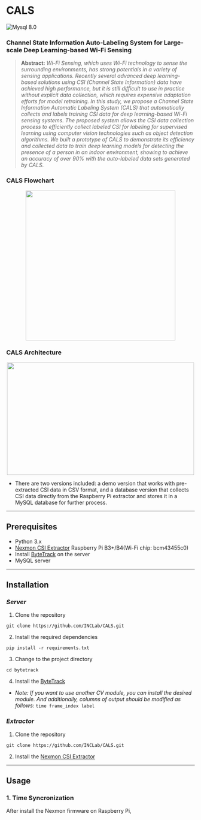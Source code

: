 # CALS
![Mysql 8.0](https://img.shields.io/badge/mysql-8.0-blue)

### Channel State Information Auto-Labeling System for Large-scale Deep Learning-based Wi-Fi Sensing

> **Abstract:** *Wi-Fi Sensing, which uses Wi-Fi technology to sense the surrounding environments, 
> has strong potentials in a variety of sensing applications. Recently several advanced deep learning-based 
> solutions using CSI (Channel State Information) data have achieved high performance, 
> but it is still difficult to use in practice without explicit data collection, 
> which requires expensive adaptation efforts for model retraining. In this study, 
> we propose a Channel State Information Automatic Labeling System (CALS) that automatically 
> collects and labels training CSI data for deep learning-based Wi-Fi sensing systems. 
> The proposed system allows the CSI data collection process to efficiently collect labeled 
> CSI for labeling for supervised learning using computer vision technologies such as object detection algorithms. 
> We built a prototype of CALS to demonstrate its efficiency and collected data to train deep learning models 
> for detecting the presence of a person in an indoor environment, showing to achieve an accuracy of over 90% 
> with the auto-labeled data sets generated by CALS.*
### CALS Flowchart
<p align="center"><img src="https://user-images.githubusercontent.com/51084152/231077556-d091eb24-0ebd-41dd-9257-8ff6f2cb4dfd.png"  width="400" height="400"/></p>   

### CALS Architecture
<p align="center"><img src="https://user-images.githubusercontent.com/51084152/231078252-398a1f02-095d-4fe3-85a0-dc7e9856a35b.png"  width="500" height="300"/></p>
  
- There are two versions included: a demo version that works with pre-extracted CSI data in CSV format, and a database version that collects CSI data directly from the Raspberry Pi extractor and stores it in a MySQL database for further process.
---
## Prerequisites

 - Python 3.x
 - [Nexmon CSI Extractor](https://github.com/seemoo-lab/nexmon_csi) Raspberry Pi B3+/B4(Wi-Fi chip: bcm43455c0) 
 - Install [ByteTrack](https://github.com/ifzhang/ByteTrack) on the server
 - MySQL server
---

## Installation

###  *Server*
1. Clone the repository
```
git clone https://github.com/INCLab/CALS.git
```

2. Install the required dependencies
```
pip install -r requirements.txt
```

3. Change to the project directory
```
cd bytetrack
```

4. Install the [ByteTrack](https://github.com/ifzhang/ByteTrack)  
- *Note: If you want to use another CV module, you can install the desired module. And additionally, columns of output should be modified as follows:*
`time frame_index label`


### *Extractor*
1. Clone the repository
```
git clone https://github.com/INCLab/CALS.git
```

2. Install the  [Nexmon CSI Extractor](https://github.com/seemoo-lab/nexmon_csi)
---

## Usage
### 1. Time Syncronization  
After install the Nexmon firmware on Raspberry Pi, 
